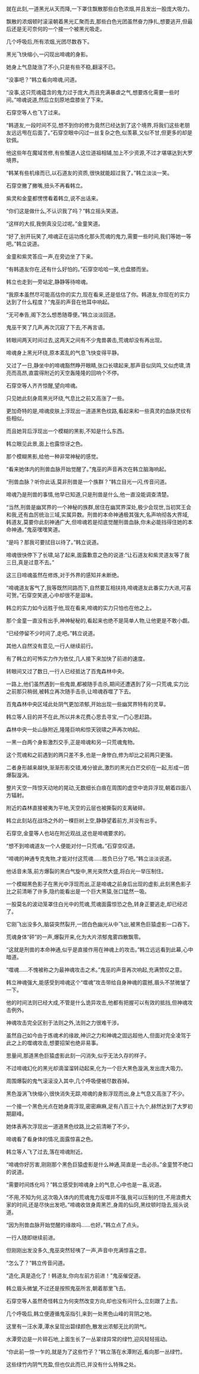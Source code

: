 
就在此刻,一道黑光从天而降,一下罩住飘散那些白色浓烟,并且发出一股庞大吸力。

飘散的浓烟顿时滚滚朝着黑光汇聚而去,那些白色光团虽然奋力挣扎,想要逃开,但最后还是无可奈何的一个接一个被黑光吸走。

几个呼吸后,所有浓烟,光团尽数吞下。

黑光飞快缩小,一闪现出啼魂的身影。

她身上气息陡涨了不小,只是有些不稳,翻滚不已。

“没事吧？”韩立看向啼魂,问道。

“没事,这只荒魂蕴含的鬼力过于庞大,而且充满暴虐之气,想要炼化需要一些时间。”啼魂说道,然后立刻原地盘膝坐了下来。

石穿空等人也飞了过来。

“韩道友,一段时间不见,想不到你的修为竟然已经达到了这个境界,将我们这些老朋友远远甩在后面了。”石穿空眼中闪过一丝复杂之色,似羡慕,又似不甘,但更多的却是钦佩。

他这些年在魔域苦修,有些蟹道人这位道祖相辅,加上不少资源,不过才堪堪达到大罗境界。

“韩某有些机缘而已,以石道友的资质,很快就能超过我了。”韩立淡淡一笑。

石穿空撇了撇嘴,扭头不再看韩立。

紫灵和金童都愣愣看着韩立,说不出话来。

“你们这是做什么,不认识我了吗？”韩立摇头笑道。

“这样的大叔,我倒真没见过呢。”金童笑道。

“好了,别开玩笑了,啼魂正在运功炼化那头荒魂的鬼力,需要一些时间,我们等她一等吧。”韩立说道。

金童和紫灵答应一声,在旁边坐了下来。

“有韩道友你在,还有什么好怕的。”石穿空哈哈一笑,也盘膝而坐。

韩立也走到一旁站定,静静等待啼魂。

“我原本虽然尽可能高估你的实力,现在看来,还是低估了你。韩道友,你现在的实力达到了什么程度？”鬼巫的声音在他耳中响起。

“无可奉告,阁下怎么想悉随尊便。”韩立淡淡回道。

鬼巫干笑了几声,再次沉寂了下去,不再言语。

转眼间两天时间过去,这两天之间有不少鬼兽袭击,荒魂却没有再出现。

啼魂身上黑光环绕,原本紊乱的气息飞快变得平静。

又过了一日,静坐中的啼魂豁然睁开眼睛,张口长啸起来,那声音似凤鸣,又似虎啸,清亮而高昂,直震得附近的天空轰隆隆的回响个不停。

石穿空等人齐齐惊醒,望向啼魂。

只见她此刻身周黑光环绕,气息比之前又高涨了一些。

更加奇特的是,啼魂皮肤上浮现出一道道黑色纹路,看起来和一些真灵的血脉灵纹有些相似。

而且她背后浮现出一个模糊的黑影,不知是什么东西。

韩立眼见此景,面上也露惊讶之色。

那个模糊黑影,给他一种非常神秘的感觉。

“看来她体内的刑兽血脉开始觉醒了。”鬼巫的声音再次在韩立脑海响起。

“刑兽血脉？听你此话,莫非刑兽是一个族群？”韩立目光一闪,传音问道。

啼魂乃是刑兽的事情,他早已知道,只是刑兽是什么,他一直没能调查清楚。

“当然,刑兽是幽冥界的一个神秘的族群,居住在幽冥界深处,极少会现世,当初冥王会和我,还有血厉统治三域,实属异数。刑兽的本命神通极其强大,名声响彻各大界域,韩道友,莫要你此刻神通广大,但啼魂若是彻底觉醒刑兽血脉,你未必能挡得住她的本命神通。”鬼巫嘿嘿笑道。

“是吗？那我可要拭目以待了。”韩立说道。

啼魂很快停下了长啸,站了起来,面露歉意之色的说道:“让石道友和紫灵道友等了我三日,真是过意不去。”

这三日啼魂虽然在修炼,对于外界的感知并未断绝。

“啼魂道友客气了,我等既然同路而下,自然要互相扶持,啼魂道友此番实力大进,可喜可贺。”石穿空笑道,心中却很不是滋味。

韩立的实力如今远胜于他,现在看来,啼魂的实力只怕也在他之上。

那个金童一直没有出手,神神秘秘的,看起来也绝不是简单人物,让他更是不敢小觑。

“已经停留不少时间了,走吧。”韩立说道。

其他人自然没有意见,一行人继续前行。

有了韩立的可怖实力作为依仗,几人接下来加快了前进的速度。

转眼间又过了数日,一行人已经抵达了百鬼森林中央。

一路上,他们虽然遇到一些鬼兽,都被随手击杀,期间还遭遇到了另一只荒魂,实力比之前那只稍弱,被韩立再次随手击杀,让啼魂吞噬了下去。

百鬼森林中央区域此处阴气更加浓郁,开始出现一些幽冥界特有的灵草。

韩立等人目的并不在此,所以并未花费心思去寻宝,一门心思赶路。

森林中央一处山脉附近,隆隆巨响和惊天锐啸之声再次响起。

一黑一白两个身影激烈交手,正是啼魂和另一只荒魂鬼物。

这个荒魂和之前遇到的两只差不多,也是一身惨白,修为却比之前两只更强。

二者身形越来越快,渐渐形影交错,难分彼此,激烈的黑光白芒交织在一起,形成一团爆裂漩涡。

整片天空一阵惊天动地的晃动,无数细长白痕在周围的虚空中诡异浮现,朝着四面八方辐射。

附近的森林直接被夷为平地,天空的云层也被撕裂的支离破碎。

韩立此刻站在战场之外的一棵巨树上空,静静望着前方,并没有出手。

石穿空,金童等人也站在附近观战,这也是啼魂要求的。

“想不到啼魂道友一个人便能对付一只荒魂。”石穿空叹道。

“啼魂的神通专克鬼物,才能对付这荒魂……胜负已分了吧。”韩立淡淡说道。

他话音未落,前方爆裂的黑白气旋中,黑光突然大盛,将白光一举压制住。

一个模糊黑色影子在黑光中浮现而出,正是啼魂之前身后出现的虚影,此刻黑色影子比之前清晰了许多,隐约能看出是一个巨大黑猿,张口猛然一吸。

一股莫名的波动笼罩住白光中的荒魂,荒魂面露惊恐之色,转身正要逃走,却已经迟了。

它刚飞出没多久,脑袋突然裂开,一团白色幽光从中飞出,被黑色巨猿虚影一口吞下。

荒魂身体“砰”的一声,爆裂开来,化为大片浓郁鬼雾四散飘零。

“这就是刑兽的本命神通,似乎是直接作用在神魂上的攻击。”韩立远远看到此幕,心中暗道。

“噬魂……不愧被称之为最神魂攻击之术。”鬼巫的声音再次响起,充满赞叹之意。

韩立神魂强大,能感受到啼魂这个“噬魂”攻击带给自身神魂的震撼,眉头不禁微皱了一下。

他的时间法则已经大成,不管是什么诡异攻击,他都有把握可以有效的抵挡,但神魂攻击例外。

神魂攻击完全区别于法则之外,法则之力很难干涉。

虽然自己如今由于炼魂术的缘故,神识之力和神魂之固远超他人,但面对完全凌驾于此之上的噬魂攻击,想要招架也绝非易事。

思量间,那道黑色巨猿虚影此刻一闪消失,似乎无法久存的样子。

不过啼魂幻化的黑光却滴溜溜转动起来,化为一个巨大黑色漩涡,发出庞大吸力。

周围爆裂的鬼气滚滚没入其中,几个呼吸便被尽数吞掉。

黑色漩涡飞快缩小,很快消失无踪,啼魂的身影浮现而出,身上气息又高涨了不少。

一个接一个黑色光点在她身周浮现,密密麻麻,足有八百三十九个,赫然达到了大罗初期巅峰。

她体表再次浮现出一道道黑色纹路,比之前清晰了不少。

啼魂看了看身体的情况,面露惊喜之色。

韩立等人飞了过去,落在啼魂附近。

“啼魂你好厉害,刚刚那个黑色巨猿虚影是什么神通,简直是一击必杀。”金童赞不绝口的说道。

“需要时间炼化吗？”韩立感受到啼魂身上的气息,心中也是一喜,说道。

“不用,不知为何,这次吸入体内的荒魂鬼力反噬并不强,我可以压制的住,不用浪费大家的时间,还是尽快出发吧。”啼魂收敛身周黑芒,身周的仙窍,黑纹顿时隐去,摇头说道。

“因为刑兽血脉开始觉醒的缘故吗……也好。”韩立点了点头。

一行人随即继续前进。

但刚刚出发没多久,鬼巫突然轻咦了一声,声音中充满惊喜之意。

“怎么了？”韩立传音问道。

“造化,真是造化了！韩道友,你向左前方前进！”鬼巫催促道。

韩立眉头微皱,不过还是按照鬼巫所言,朝着那里飞去。

石穿空等人虽然奇怪韩立为何突然改变方向,却也没有问什么,立刻跟了上去。

几个呼吸后,韩立便遵循鬼巫指引,来到一处黑色山峰的背阴之地。

这里有一汪水潭,潭水呈现出碧绿颜色,散发出浓郁无比的阴气。

水潭旁边是一片碎石地,上面生长了一丛翠绿异常的绿竹,迎风轻轻摇动。

“你此前一惊一乍的,就是为了这些竹子？”韩立落在水潭附近,看向那一丛绿竹。

这些绿竹内阴气充盈,但也仅此而已,并没有什么特殊之处。